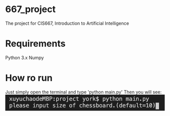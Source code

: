 # 667_project
The project for CIS667, Introduction to Artificial Intelligence

# Requirements
Python 3.x
Numpy

# How ro run
Just simply open the terminal and type 'python main.py'
Then you will see:
![alt text](WX20201029-003828@2x.png)
